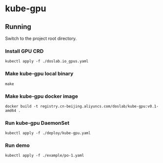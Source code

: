# kube-gpu

## Running

Switch to the project root directory.

### Install GPU CRD
```
kubectl apply -f ./doslab.io_gpus.yaml
```

### Make kube-gpu local binary
```
make
```

### Make kube-gpu docker image
```
docker build -t registry.cn-beijing.aliyuncs.com/doslab/kube-gpu:v0.1-amd64 .
```

### Run kube-gpu DaemonSet
```
kubectl apply -f ./deploy/kube-gpu.yaml
```

### Run demo
```
kubectl apply -f ./example/po-1.yaml
```